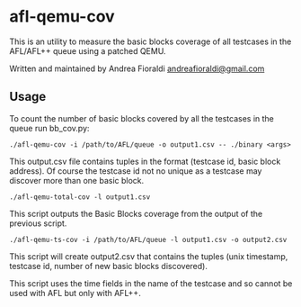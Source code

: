 # afl-qemu-cov

This is an utility to measure the basic blocks coverage of all testcases in the
AFL/AFL++ queue using a patched QEMU.

Written and maintained by Andrea Fioraldi <andreafioraldi@gmail.com>

## Usage

To count the number of basic blocks covered by all the testcases in the queue
run bb_cov.py:

`./afl-qemu-cov -i /path/to/AFL/queue -o output1.csv -- ./binary <args>`

This output.csv file contains tuples in the format
(testcase id, basic block address). Of course the testcase id not no unique as
a testcase may discover more than one basic block.

`./afl-qemu-total-cov -l output1.csv`

This script outputs the Basic Blocks coverage from the output of the previous
script.

`./afl-qemu-ts-cov -i /path/to/AFL/queue -l output1.csv -o output2.csv`

This script will create output2.csv that contains the tuples
(unix timestamp, testcase id, number of new basic blocks discovered).

This script uses the time fields in the name of the testcase and so cannot be
used with AFL but only with AFL++.
